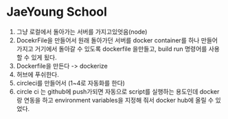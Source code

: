 # JaeYoung School

1. 그냥 로컬에서 돌아가는 서버를 가지고있엇음(node)
2. DocekrFile을 만들어서 원래 돌아가던 서버를 docker container를 하나 만들어가지고 거기에서 돌아갈 수 있도록 dockerfile 을만들고, build run 명령어를 사용할 수 있게 됬다.
3. Dockerfile을 만든다 -> dockerize
4. 허브에 푸쉬한다.
5. circleci를 만들어서  (1~4로 자동화를 한다)
6. circle ci 는 github에 push가되면 자동으로 script를 실행하는 용도인데 docker랑 연동을 하고 environment variables을 지정해 줘서 docker hub에 올릴 수 있었다.